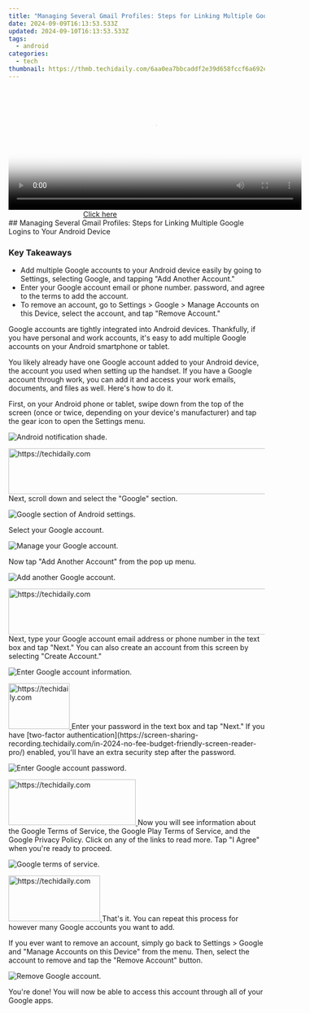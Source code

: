 ```yaml
---
title: "Managing Several Gmail Profiles: Steps for Linking Multiple Google Logins to Your Android Device"
date: 2024-09-09T16:13:53.533Z
updated: 2024-09-10T16:13:53.533Z
tags:
  - android
categories:
  - tech
thumbnail: https://thmb.techidaily.com/6aa0ea7bbcaddf2e39d658fccf6a692e44a4ec4a56800a8ce19cb472ff0306c6.jpg
---
```


<!-- affiliate ads begin -->
<span id="1983545">
					<video width="576" height="240" style="cursor:pointer"
           poster="//a.impactradius-go.com/display-clicktoplayimage/1983545.png"
           onclick="if(!this.playClicked){this.play();this.setAttribute('controls',true);this.playClicked=true;}">
	   <source src="//a.impactradius-go.com/display-ad/22993-1983545">
	   <img src="//a.impactradius-go.com/display-clicktoplayimage/1983545.png" style="border: none; height: 100%; width: 100%; object-fit: contain">
	</video>
	<div style="width:360px;text-align:center"><a href="javascript:window.open(decodeURIComponent('https%3A%2F%2Fhomestyler.sjv.io%2Fc%2F5597632%2F1983545%2F22993'), '_blank');void(0);">Click here</a></div>
</span>
<img height="0" width="0" src="https://imp.pxf.io/i/5597632/1983545/22993" style="position:absolute;visibility:hidden;" border="0" />
<!-- affiliate ads end -->
## Managing Several Gmail Profiles: Steps for Linking Multiple Google Logins to Your Android Device

### Key Takeaways

* Add multiple Google accounts to your Android device easily by going to Settings, selecting Google, and tapping "Add Another Account."
* Enter your Google account email or phone number. password, and agree to the terms to add the account.
* To remove an account, go to Settings > Google > Manage Accounts on this Device, select the account, and tap "Remove Account."

 Google accounts are tightly integrated into Android devices. Thankfully, if you have personal and work accounts, it's easy to add multiple Google accounts on your Android smartphone or tablet.

 You likely already have one Google account added to your Android device, the account you used when setting up the handset. If you have a Google account through work, you can add it and access your work emails, documents, and files as well. Here's how to do it.

 First, on your Android phone or tablet, swipe down from the top of the screen (once or twice, depending on your device's manufacturer) and tap the gear icon to open the Settings menu.

![Android notification shade.](https://static1.howtogeekimages.com/wordpress/wp-content/uploads/2024/01/screenshot_20240118-135217.png) 

<!-- affiliate ads begin -->
<a href="https://ephamedtechinc.pxf.io/c/5597632/2137210/26400" target="_top" id="2137210">
  <img src="//a.impactradius-go.com/display-ad/26400-2137210" border="0" alt="https://techidaily.com" width="728" height="90"/>
</a>
<img height="0" width="0" src="https://ephamedtechinc.pxf.io/i/5597632/2137210/26400" style="position:absolute;visibility:hidden;" border="0" />
<!-- affiliate ads end -->
 Next, scroll down and select the "Google" section.

![Google section of Android settings.](https://static1.howtogeekimages.com/wordpress/wp-content/uploads/2024/01/screenshot_20240118-135229.png) 

 Select your Google account.

![Manage your Google account.](https://static1.howtogeekimages.com/wordpress/wp-content/uploads/2024/01/screenshot_20240118-135252.png) 

 Now tap "Add Another Account" from the pop up menu.

![Add another Google account.](https://static1.howtogeekimages.com/wordpress/wp-content/uploads/2024/01/screenshot_20240118-135256.png) 

<!-- affiliate ads begin -->
<a href="https://appsumo.8odi.net/c/5597632/2123735/7443" target="_top" id="2123735">
  <img src="//a.impactradius-go.com/display-ad/7443-2123735" border="0" alt="https://techidaily.com" width="600" height="90"/>
</a>
<img height="0" width="0" src="https://appsumo.8odi.net/i/5597632/2123735/7443" style="position:absolute;visibility:hidden;" border="0" />
<!-- affiliate ads end -->
 Next, type your Google account email address or phone number in the text box and tap "Next." You can also create an account from this screen by selecting "Create Account."

![Enter Google account information.](https://static1.howtogeekimages.com/wordpress/wp-content/uploads/2024/01/google-accounts-android-6.jpg) 

<!-- affiliate ads begin -->
<a href="https://aligracehair.sjv.io/c/5597632/2115925/19272" target="_top" id="2115925">
  <img src="//a.impactradius-go.com/display-ad/19272-2115925" border="0" alt="https://techidaily.com" width="120" height="90"/>
</a>
<img height="0" width="0" src="https://aligracehair.sjv.io/i/5597632/2115925/19272" style="position:absolute;visibility:hidden;" border="0" />
<!-- affiliate ads end -->
 Enter your password in the text box and tap "Next." If you have [two-factor authentication](https://screen-sharing-recording.techidaily.com/in-2024-no-fee-budget-friendly-screen-reader-pro/) enabled, you'll have an extra security step after the password.

![Enter Google account password.](https://static1.howtogeekimages.com/wordpress/wp-content/uploads/2024/01/google-accounts-android-7.jpg) 

<!-- affiliate ads begin -->
<a href="https://aligracehair.sjv.io/c/5597632/2115914/19272" target="_top" id="2115914">
  <img src="//a.impactradius-go.com/display-ad/19272-2115914" border="0" alt="https://techidaily.com" width="250" height="90"/>
</a>
<img height="0" width="0" src="https://aligracehair.sjv.io/i/5597632/2115914/19272" style="position:absolute;visibility:hidden;" border="0" />
<!-- affiliate ads end -->
 Now you will see information about the Google Terms of Service, the Google Play Terms of Service, and the Google Privacy Policy. Click on any of the links to read more. Tap "I Agree" when you're ready to proceed.

![Google terms of service.](https://static1.howtogeekimages.com/wordpress/wp-content/uploads/2024/01/google-accounts-android-8.jpg) 

<!-- affiliate ads begin -->
<a href="https://aligracehair.sjv.io/c/5597632/2115929/19272" target="_top" id="2115929">
  <img src="//a.impactradius-go.com/display-ad/19272-2115929" border="0" alt="https://techidaily.com" width="180" height="90"/>
</a>
<img height="0" width="0" src="https://aligracehair.sjv.io/i/5597632/2115929/19272" style="position:absolute;visibility:hidden;" border="0" />
<!-- affiliate ads end -->
 That's it. You can repeat this process for however many Google accounts you want to add.

 If you ever want to remove an account, simply go back to Settings > Google and "Manage Accounts on this Device" from the menu. Then, select the account to remove and tap the "Remove Account" button.

![Remove Google account.](https://static1.howtogeekimages.com/wordpress/wp-content/uploads/2024/01/google-accounts-android-9.jpg) 

 You're done! You will now be able to access this account through all of your Google apps.

<ins class="adsbygoogle"
     style="display:block"
     data-ad-format="autorelaxed"
     data-ad-client="ca-pub-7571918770474297"
     data-ad-slot="1223367746"></ins>



<ins class="adsbygoogle"
     style="display:block"
     data-ad-client="ca-pub-7571918770474297"
     data-ad-slot="8358498916"
     data-ad-format="auto"
     data-full-width-responsive="true"></ins>


